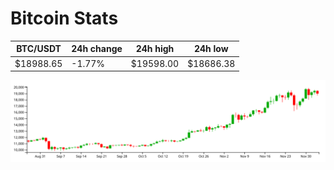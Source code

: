 # Bitcoin Stats

BTC/USDT|24h change|24h high|24h low|
|---|---|---|---|
|$18988.65|-1.77%|$19598.00|$18686.38|

<img src="./chart.svg">
